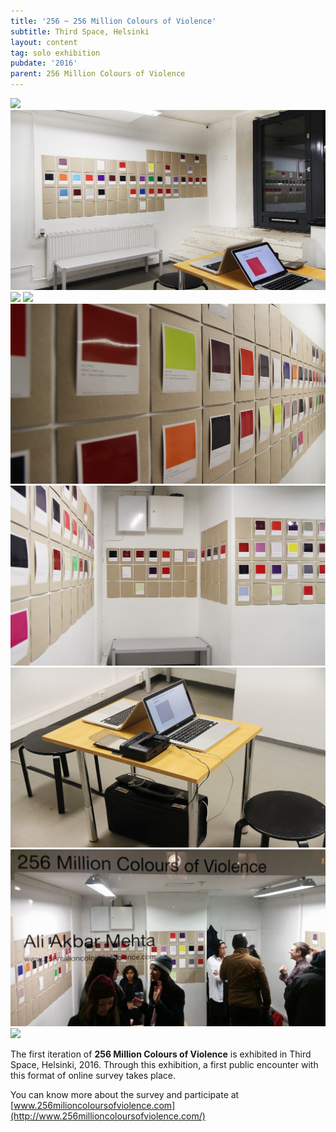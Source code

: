```yaml
---
title: '256 ~ 256 Million Colours of Violence'
subtitle: Third Space, Helsinki
layout: content
tag: solo exhibition
pubdate: '2016'
parent: 256 Million Colours of Violence
---
```

![](/assets/img/ali-akbar-mehta_256-million-colours-of-violence_installation-view-01_third-space-helsinkie_2016.jpg)
![](/assets/img/ali-akbar-mehta_256-million-colours-of-violence_installation-view-04_third-space-helsinkie_2016.jpg)
![](/assets/img/ali-akbar-mehta_256-million-colours-of-violence_installation-view-02_third-space-helsinkie_2016.jpg)
![](/assets/img/ali-akbar-mehta_256-million-colours-of-violence_detail_third-space-helsinki_2016.jpg)
![](/assets/img/ali-akbar-mehta_256-million-colours-of-violence_installation-view-06_third-space-helsinkie_2016.jpg)
![](/assets/img/ali-akbar-mehta_256-million-colours-of-violence_installation-view-07_third-space-helsinkie_2016.jpg)
![](/assets/img/ali-akbar-mehta_256-million-colours-of-violence_installation-view-05_third-space-helsinkie_2016.jpg)
![](/assets/img/15135823_10157843135065054_7539580485712289886_n.jpg)
![](/assets/img/ali-akbar-mehta_256-million-colours-of-violence_exterior-view_third-space-helsinki_2016.jpeg)

The first iteration of **256 Million Colours of Violence** is exhibited in
Third Space, Helsinki, 2016. Through this exhibition, a first public encounter
with this format of online survey takes place.

You can know more about the survey and participate at [www.256milioncoloursofviolence.com](http://www.256millioncoloursofviolence.com/)
